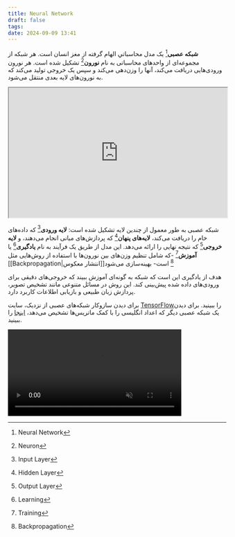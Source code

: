 ```yaml
---
title: Neural Network
draft: false
tags: 
date: 2024-09-09 13:41
---
```

**شبکه عصبی**[^1] یک مدل محاسباتیِ الهام گرفته از مغز انسان است. هر شبکه از مجموعه‌ای از واحدهای محاسباتی به نام **نورون**[^2] تشکیل شده است. هر نورون ورودی‌هایی دریافت می‌کند، آنها را وزن‌دهی می‌کند و سپس یک خروجی تولید می‌کند که به نورون‌های لایه بعدی منتقل می‌شود.

<iframe width="100%" height="300px" src="https://eledah.github.io/quartz_blog/attachment/neural-network.html"></iframe>

شبکه عصبی به طور معمول از چندین لایه تشکیل شده است: **لایه ورودی**[^3] که داده‌های خام را دریافت می‌کند، **لایه‌های پنهان**[^4] که پردازش‌های میانی انجام می‌دهند، و **لایه خروجی**[^5] که نتیجه نهایی را ارائه می‌دهد. این مدل از طریق یک فرآیند به نام **یادگیری**[^6]  یا **آموزش**[^7] -که شامل تنظیم وزن‌های بین نورون‌ها با استفاده از روش‌هایی مثل [[Backpropagation|انتشار معکوس]][^8] است- بهینه‌سازی می‌شود

هدف از یادگیری این است که شبکه به گونه‌ای آموزش ببیند که خروجی‌های دقیقی برای ورودی‌های داده شده پیش‌بینی کند. این روش در مسائل متنوعی مانند تشخیص تصویر، پردازش زبان طبیعی و بازیابی اطلاعات کاربرد دارد.

برای دیدن سازوکار شبکه‌های عصبی از نزدیک، سایت [TensorFlow](https://playground.tensorflow.org/)‌را ببینید. برای دیدن یک شبکه عصبی دیگر که اعداد انگلیسی را با کمک ماتریس‌ها تشخیص می‌دهد، [اینجا](https://adamharley.com/nn_vis/cnn/2d.html) را ببینید.

<video src="https://private-user-images.githubusercontent.com/131465095/367596286-ab8b31a4-25ad-453d-9cad-147bc444271c.mp4?jwt=eyJhbGciOiJIUzI1NiIsInR5cCI6IkpXVCJ9.eyJpc3MiOiJnaXRodWIuY29tIiwiYXVkIjoicmF3LmdpdGh1YnVzZXJjb250ZW50LmNvbSIsImtleSI6ImtleTUiLCJleHAiOjE3MjY0ODA3MzIsIm5iZiI6MTcyNjQ4MDQzMiwicGF0aCI6Ii8xMzE0NjUwOTUvMzY3NTk2Mjg2LWFiOGIzMWE0LTI1YWQtNDUzZC05Y2FkLTE0N2JjNDQ0MjcxYy5tcDQ_WC1BbXotQWxnb3JpdGhtPUFXUzQtSE1BQy1TSEEyNTYmWC1BbXotQ3JlZGVudGlhbD1BS0lBVkNPRFlMU0E1M1BRSzRaQSUyRjIwMjQwOTE2JTJGdXMtZWFzdC0xJTJGczMlMkZhd3M0X3JlcXVlc3QmWC1BbXotRGF0ZT0yMDI0MDkxNlQwOTUzNTJaJlgtQW16LUV4cGlyZXM9MzAwJlgtQW16LVNpZ25hdHVyZT0xYmM2ODQ0ZGMwOTRlYTRlM2YzYjVkM2YxZjNhNGZmYTYxYzQ0ZmIwYjFhMDQ5YzVhYWJkZjQzZTM4NDg4MWJlJlgtQW16LVNpZ25lZEhlYWRlcnM9aG9zdCZhY3Rvcl9pZD0wJmtleV9pZD0wJnJlcG9faWQ9MCJ9.PcmuFBXbXTWDw0-Drtmc9TFfinj03gsMShynhAje4vQ" data-canonical-src="https://private-user-images.githubusercontent.com/131465095/367596286-ab8b31a4-25ad-453d-9cad-147bc444271c.mp4?jwt=eyJhbGciOiJIUzI1NiIsInR5cCI6IkpXVCJ9.eyJpc3MiOiJnaXRodWIuY29tIiwiYXVkIjoicmF3LmdpdGh1YnVzZXJjb250ZW50LmNvbSIsImtleSI6ImtleTUiLCJleHAiOjE3MjY0ODA3MzIsIm5iZiI6MTcyNjQ4MDQzMiwicGF0aCI6Ii8xMzE0NjUwOTUvMzY3NTk2Mjg2LWFiOGIzMWE0LTI1YWQtNDUzZC05Y2FkLTE0N2JjNDQ0MjcxYy5tcDQ_WC1BbXotQWxnb3JpdGhtPUFXUzQtSE1BQy1TSEEyNTYmWC1BbXotQ3JlZGVudGlhbD1BS0lBVkNPRFlMU0E1M1BRSzRaQSUyRjIwMjQwOTE2JTJGdXMtZWFzdC0xJTJGczMlMkZhd3M0X3JlcXVlc3QmWC1BbXotRGF0ZT0yMDI0MDkxNlQwOTUzNTJaJlgtQW16LUV4cGlyZXM9MzAwJlgtQW16LVNpZ25hdHVyZT0xYmM2ODQ0ZGMwOTRlYTRlM2YzYjVkM2YxZjNhNGZmYTYxYzQ0ZmIwYjFhMDQ5YzVhYWJkZjQzZTM4NDg4MWJlJlgtQW16LVNpZ25lZEhlYWRlcnM9aG9zdCZhY3Rvcl9pZD0wJmtleV9pZD0wJnJlcG9faWQ9MCJ9.PcmuFBXbXTWDw0-Drtmc9TFfinj03gsMShynhAje4vQ" controls="controls" muted="muted" class="d-block rounded-bottom-2 border-top width-fit" style="max-height:640px; min-height: 200px"> </video>

[^1]: Neural Network
[^2]: Neuron
[^3]: Input Layer
[^4]: Hidden Layer
[^5]: Output Layer
[^6]: Learning
[^7]: Training
[^8]: Backpropagation
